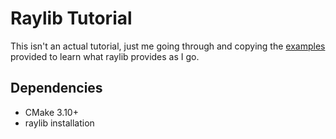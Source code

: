Raylib Tutorial
===============

This isn't an actual tutorial, just me going through and copying the
[examples](https://www.raylib.com/examples.html) provided to learn what raylib
provides as I go.

Dependencies
------------

- CMake 3.10+
- raylib installation
